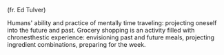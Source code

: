 (fr. Ed Tulver)

Humans' ability and practice of mentally time traveling: projecting oneself into the future and past. Grocery shopping is an activity filled with chronesthestic experience: envisioning past and future meals, projecting ingredient combinations, preparing for the week.